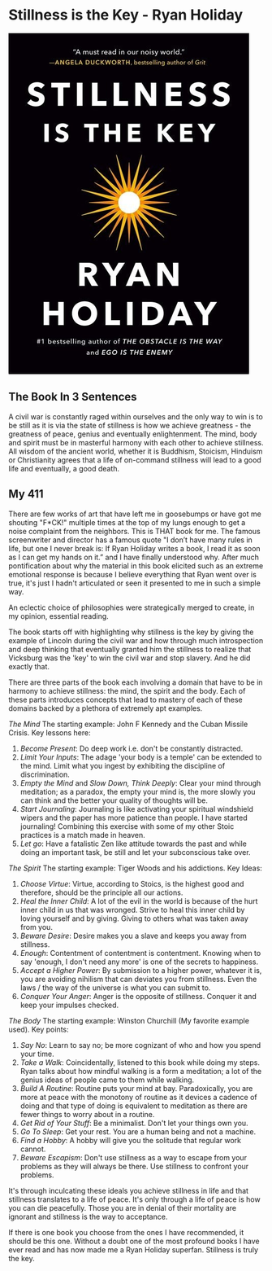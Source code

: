 # Stillness is the Key - Ryan Holiday

![Stillness is The Key](Images/StillnessIsTheKey.jpeg)

## The Book In 3 Sentences
A civil war is constantly raged within ourselves and the only way to win is to be still as it is via the state of stillness is how we achieve greatness - the greatness of peace, genius and eventually enlightenment. The mind, body and spirit must be in masterful harmony with each other to achieve stillness. All wisdom of the ancient world, whether it is Buddhism, Stoicism, Hinduism or Christianity agrees that a life of on-command stillness will lead to a good life and eventually, a good death.

## My 411
There are few works of art that have left me in goosebumps or have got me shouting "F*CK!" multiple times at the top of my lungs enough to get a noise complaint from the neighbors. This is THAT book for me. The famous screenwriter and director has a famous quote "I don’t have many rules in life, but one I never
break is: If Ryan Holiday writes a book, I read it as soon as I can get my hands on it.” and I have finally understood why. After much pontification about why the material in this book elicited such as an extreme emotional response is because I believe everything that Ryan went over is true, it's just I hadn't articulated or seen it presented to me in such a simple way. 

An eclectic choice of philosophies were strategically merged to create, in my opinion, essential reading. 

The book starts off with highlighting why stillness is the key by giving the example of Lincoln during the civil war and how through much introspection and deep thinking that eventually granted him the stillness to realize that Vicksburg was the 'key' to win the civil war and stop slavery. And he did exactly that. 

There are three parts of the book each involving a domain that have to be in harmony to achieve stillness: the mind, the spirit and the body. Each of these parts introduces concepts that lead to mastery of each of these domains backed by a plethora of extremely apt examples. 

_The Mind_
The starting example: John F Kennedy and the Cuban Missile Crisis. Key lessons here:
1. _Become Present_: Do deep work i.e. don't be constantly distracted. 
2. _Limit Your Inputs_: The adage 'your body is a temple' can be extended to the mind. Limit what you ingest by exhibiting the discipline of discrimination. 
3. _Empty the Mind_ and _Slow Down, Think Deeply_: Clear your mind through meditation; as a paradox, the empty your mind is, the more slowly you can think and the better your quality of thoughts will be.
4. _Start Journaling_: Journaling is like activating your spiritual windshield wipers and the paper has more patience than people. I have started journaling! Combining this exercise with some of my other Stoic practices is a match made in heaven.
5. _Let go_: Have a fatalistic Zen like attitude towards the past and while doing an important task, be still and let your subconscious take over.


_The Spirit_
The starting example: Tiger Woods and his addictions. Key Ideas:

1. _Choose Virtue_: Virtue, according to Stoics, is the highest good and therefore, should be the principle all our actions.
2. _Heal the Inner Child_: A lot of the evil in the world is because of the hurt inner child in us that was wronged. Strive to heal this inner child by loving yourself and by giving. Giving to others what was taken away from you.
3. _Beware Desire_: Desire makes you a slave and keeps you away from stillness.
4.  _Enough_: Contentment of contentment is contentment. Knowing when to say 'enough, I don't need any more' is one of the secrets to happiness. 
5. _Accept a Higher Power_: By submission to a higher power, whatever it is, you are avoiding nihilism that can deviates you from stillness. Even the laws / the way of the universe is what you can submit to.
6. _Conquer Your Anger_: Anger is the opposite of stillness. Conquer it and keep your impulses checked.

_The Body_
The starting example: Winston Churchill (My favorite example used). Key points:

1. _Say No_: Learn to say no; be more cognizant of who and how you spend your time.
2. _Take a Walk_: Coincidentally, listened to this book while doing my steps. Ryan talks about how mindful walking is a form a meditation; a lot of the genius ideas of people came to them while walking.
3. _Build A Routine_: Routine puts your mind at bay. Paradoxically, you are more at peace with the monotony of routine as it devices a cadence of doing and that type of doing is equivalent to meditation as there are fewer things to worry about in a routine.
4. _Get Rid of Your Stuff_: Be a minimalist. Don't let your things own you.
5. _Go To Sleep_: Get your rest. You are a human being and not a machine.
6. _Find a Hobby_: A hobby will give you the solitude that regular work cannot.
7. _Beware Escapism_: Don't use stillness as a way to escape from your problems as they will always be there. Use stillness to confront your problems.

It's through inculcating these ideals you achieve stillness in life and that stillness translates to a life of peace. It's only through a life of peace is how you can die peacefully. Those you are in denial of their mortality are ignorant and stillness is the way to acceptance.

If there is one book you choose from the ones I have recommended, it should be this one. Without a doubt one of the most profound books I have ever read and has now made me a Ryan Holiday superfan. Stillness is truly the key.